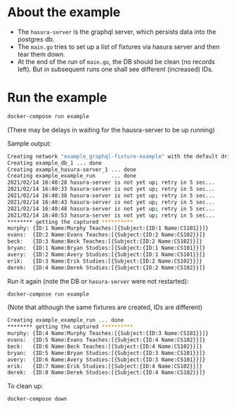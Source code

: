 # About the example

- The `hasura-server` is the graphql server, which persists data into the postgres db. 
- The `main.go` tries to set up a list of fixtures via hasura server and then tear them down. 
- At the end of the run of `main.go`, the DB should be clean (no records left). But in subsequent runs one shall see different (increased) IDs.    

# Run the example

```bash
docker-compose run example
```

(There may be delays in waiting for the hausra-server to be up running)

Sample output:

```bash
Creating network "example_graphql-fixture-example" with the default driver
Creating example_db_1 ... done
Creating example_hasura-server_1 ... done
Creating example_example_run     ... done
2021/02/14 16:40:28 hasura-server is not yet up; retry in 5 sec...
2021/02/14 16:40:33 hasura-server is not yet up; retry in 5 sec...
2021/02/14 16:40:38 hasura-server is not yet up; retry in 5 sec...
2021/02/14 16:40:43 hasura-server is not yet up; retry in 5 sec...
2021/02/14 16:40:48 hasura-server is not yet up; retry in 5 sec...
2021/02/14 16:40:53 hasura-server is not yet up; retry in 5 sec...
******** getting the captured **********
murphy:	{ID:1 Name:Murphy Teaches:[{Subject:{ID:1 Name:CS101}}]}
evans:	{ID:2 Name:Evans Teaches:[{Subject:{ID:2 Name:CS102}}]}
beck:	{ID:3 Name:Beck Teaches:[{Subject:{ID:2 Name:CS102}}]}
bryan:	{ID:1 Name:Bryan Studies:[{Subject:{ID:1 Name:CS101}}]}
avery:	{ID:2 Name:Avery Studies:[{Subject:{ID:1 Name:CS101}}]}
erik:	{ID:3 Name:Erik Studies:[{Subject:{ID:2 Name:CS102}}]}
derek:	{ID:4 Name:Derek Studies:[{Subject:{ID:2 Name:CS102}}]}
```

Run it again (note the DB or `hasura-server` were not restarted): 

```bash
docker-compose run example
```

(Note that although the same fixtures are created, IDs are different) 

```bash
Creating example_example_run ... done
******** getting the captured **********
murphy:	{ID:4 Name:Murphy Teaches:[{Subject:{ID:3 Name:CS101}}]}
evans:	{ID:5 Name:Evans Teaches:[{Subject:{ID:4 Name:CS102}}]}
beck:	{ID:6 Name:Beck Teaches:[{Subject:{ID:4 Name:CS102}}]}
bryan:	{ID:5 Name:Bryan Studies:[{Subject:{ID:3 Name:CS101}}]}
avery:	{ID:6 Name:Avery Studies:[{Subject:{ID:3 Name:CS101}}]}
erik:	{ID:7 Name:Erik Studies:[{Subject:{ID:4 Name:CS102}}]}
derek:	{ID:8 Name:Derek Studies:[{Subject:{ID:4 Name:CS102}}]}
```

To clean up:

```bash
docker-compose down
```